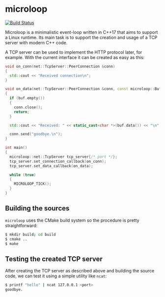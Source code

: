 # microloop

[![Build Status](https://travis-ci.com/barbu110/microloop.svg?branch=master)](https://travis-ci.com/barbu110/microloop)

Microloop is a minimalistic event-loop written in C++17 that aims to support
a Linux runtime. Its main task is to support the creation and usage of a TCP
server with modern C++ code. 

A TCP server can be used to implement the HTTP protocol later, for example.
With the current interface it can be created as easy as this:

```cpp
void on_conn(net::TcpServer::PeerConnection &conn)
{
  std::cout << "Received connection\n";
}

void on_data(net::TcpServer::PeerConnection &conn, const microloop::Buffer &buf)
{
  if (buf.empty())
  {
    conn.close();
    return;
  }

  std::cout << "Received: " << static_cast<char *>(buf.data()) << "\n";

  conn.send("goodbye.\n");
}

int main()
{
  microloop::net::TcpServer tcp_server{/* port */};
  tcp_server.set_connection_callback(on_conn);
  tcp_server.set_data_callback(on_data);

  while (true)
  {
    MICROLOOP_TICK();
  }
}
```

## Building the sources

`microloop` uses the CMake build system so the procedure is pretty 
straightforward:

```bash
$ mkdir build; cd build
$ cmake ..
$ make
```

## Testing the created TCP server

After creating the TCP server as described above and building the
source code, we can test it using a simple utility like `ncat`:

```bash
$ printf "hello" | ncat 127.0.0.1 <port>
goodbye.
```
